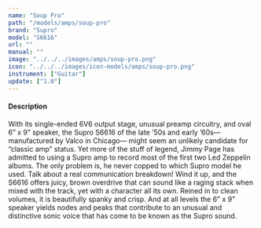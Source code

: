 ```yaml
---
name: "Soup Pro"
path: "/models/amps/soup-pro"
brand: "Supro"
model: "S6616"
url: ""
manual: ""
image: "../../../images/amps/soup-pro.png"
icon: "../../../images/icon-models/amps/soup-pro.png"
instrument: ["Guitar"]
update: ["1.0"]
---
```

#### Description
With its single-ended 6V6 output stage, unusual preamp circuitry, and oval 6” x 9” speaker, the Supro S6616 of the late ’50s and early ’60s—manufactured by Valco in Chicago— might seem an unlikely candidate for “classic amp” status. Yet more of the stuff of legend, Jimmy Page has admitted to using a Supro amp to record most of the first two Led Zeppelin albums. The only problem is, he never copped to which Supro model he used. Talk about a real communication breakdown! Wind it up, and the S6616 offers juicy, brown overdrive that can sound like a raging stack when mixed with the track, yet with a character all its own. Reined in to clean volumes, it is beautifully spanky and crisp. And at all levels the 6” x 9” speaker yields nodes and peaks that contribute to an unusual and distinctive sonic voice that has come to be known as the Supro sound.